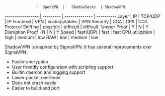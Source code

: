                   |  OpenVPN  |   ShadowSocks  | ShadowVPN
----------------- | --------- | -------------- | ----------
Layer             |     IP    |     TCP/UDP    |     IP
Frontend          |    VPN    | socks/iptables |    VPN
Security          |    CCA    |       CPA      |    CCA
Protocol Sniffing |  possible |    difficult   | difficult
Tamper Proof      |     Y     |        N       |     Y
Disruption Proof  |     N     |        N       |     Y
Speed             | fast(UDP) |       fast     |    fast
CPU utilization   |    high   |      medium    |    low
RAM               |    low    |      medium    |    low

ShadowVPN is inspired by SigmaVPN. It has several improvements over SigmaVPN:
- Faster encryption
- User friendly configuration with scripting support
- Builtin daemon and logging support
- Lower packet overhead
- Does not crash easily
- Easier to build and port